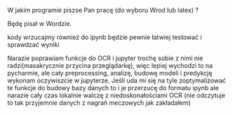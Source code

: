 W jakim programie piszse Pan pracę (do wyboru Wrod lub latex) ? 

Będę pisał w Wordzie.

kody wrzucajmy również do ipynb będzie pewnie łatwiej testować i sprawdzać wyniki 

Narazie poprawiam funkcje do OCR i jupyter trochę sobie z nimi nie radzi(masakrycznie przycina przeglądarkę), więc lepiej wychodzi to na pycharmie, ale cały preprocessing, analizę, budowę modeli i predykcję wykonam oczywiszcie w jupyterze. Jeśli uda mi się na tyle zoptymalizować te funkcje do budowy bazy danych to i je przerzucę do formatu ipynb ale narazie cały czas lokalnie walczę z niedoskonałościami OCR (nie odczytuje to tak przyjemnie danych z nagrań meczowych jak zakładałem) 
